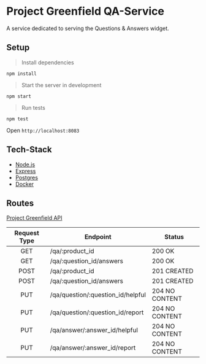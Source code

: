 # Project Greenfield QA-Service

A service dedicated to serving the Questions & Answers widget.

## Setup

> Install dependencies
```
npm install
```

> Start the server in development
```
npm start
```

> Run tests
```
npm test
```

Open ```http://localhost:8083```

## Tech-Stack

* [Node.js](https://nodejs.org/en/)
* [Express](http://expressjs.com/)
* [Postgres](https://www.postgresql.org/)
* [Docker](https://www.docker.com/)


 ## Routes
[Project Greenfield API](https://gist.github.com/trentgoing/409c2d76ce8e187e2132e45d9bed4605#file-questions_api-md)


|Request Type|Endpoint                          |Status        |
|:----------:|----------------------------------|--------------|
|    GET     | /qa/:product_id                  |200 OK        |
|    GET     | /qa/:question_id/answers         |200 OK        |
|    POST    | /qa/:product_id                  |201 CREATED   |
|    POST    | /qa/:question_id/answers         |201 CREATED   |
|    PUT     | /qa/question/:question_id/helpful|204 NO CONTENT|
|    PUT     | /qa/question/:question_id/report |204 NO CONTENT|
|    PUT     | /qa/answer/:answer_id/helpful    |204 NO CONTENT|
|    PUT     | /qa/answer/:answer_id/report     |204 NO CONTENT|
 
